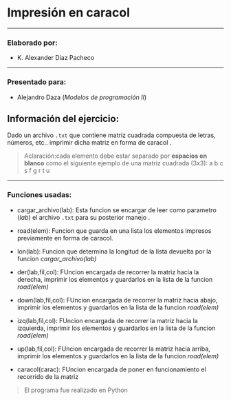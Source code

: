 # Impresión en caracol
***
### Elaborado por: 
* K. Alexander Diaz Pacheco
---
### Presentado para:
* Alejandro Daza (_Modelos de programación II_)
## Información del ejercicio: 
Dado un archivo `.txt` que contiene matriz cuadrada compuesta de letras, números, etc.. imprimir dicha matriz en forma de caracol .
> Aclaración:cada elemento debe estar separado por **espacios en blanco** como el siguiente ejemplo de una matriz cuadrada (3x3):
a b c   
s f g
r t u

---
### Funciones usadas:

* cargar_archivo(lab): Esta funcion se encargar de leer como parametro (_lab_) el archivo `.txt` para su posterior manejo .

* road(elem): Funcion que guarda en una lista los elementos impresos previamente en forma de caracol. 
* lon(lab): Funcion que determina la longitud de la lista devuelta por la funcion _cargar_archivo(lab)_
* der(lab,fil,col): FUncion encargada de recorrer la matriz hacia la derecha, imprimir los elementos y guardarlos en la lista de la funcion _road(elem)_
* down(lab,fil,col): FUncion encargada de recorrer la matriz hacia abajo, imprimir los elementos y guardarlos en la lista de la funcion _road(elem)_
* izq(lab,fil,col): FUncion encargada de recorrer la matriz hacia la izquierda, imprimir los elementos y guardarlos en la lista de la funcion _road(elem)_
* up(lab,fil,col): FUncion encargada de recorrer la matriz hacia arriba, imprimir los elementos y guardarlos en la lista de la funcion _road(elem)_
* caracol(carac): FUncion encargada de poner en funcionamiento el recorrido de la matriz

> El programa fue realizado en Python


